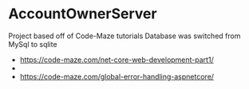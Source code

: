 # AccountOwnerServer
 Project based off of Code-Maze tutorials
 Database was switched from MySql to sqlite
 * https://code-maze.com/net-core-web-development-part1/
 * 
 * https://code-maze.com/global-error-handling-aspnetcore/
